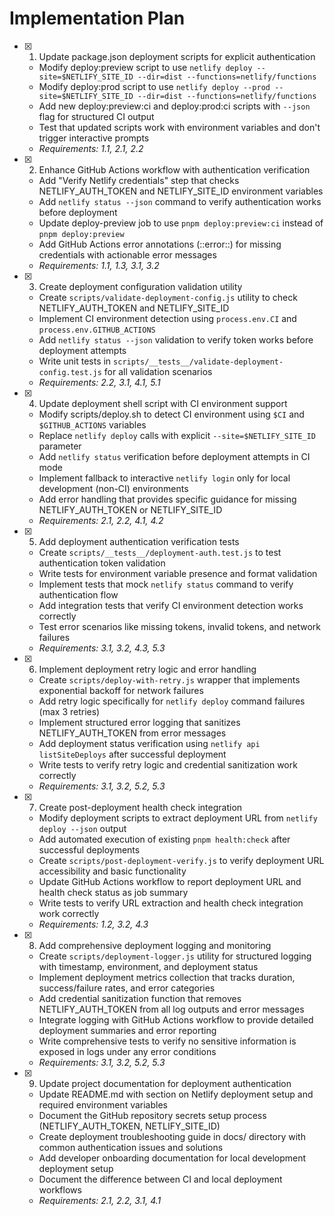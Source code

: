 # Implementation Plan

- [x] 1. Update package.json deployment scripts for explicit authentication






  - Modify deploy:preview script to use `netlify deploy --site=$NETLIFY_SITE_ID --dir=dist --functions=netlify/functions`
  - Modify deploy:prod script to use `netlify deploy --prod --site=$NETLIFY_SITE_ID --dir=dist --functions=netlify/functions`
  - Add new deploy:preview:ci and deploy:prod:ci scripts with `--json` flag for structured CI output
  - Test that updated scripts work with environment variables and don't trigger interactive prompts
  - _Requirements: 1.1, 2.1, 2.2_

- [x] 2. Enhance GitHub Actions workflow with authentication verification




  - Add "Verify Netlify credentials" step that checks NETLIFY_AUTH_TOKEN and NETLIFY_SITE_ID environment variables
  - Add `netlify status --json` command to verify authentication works before deployment
  - Update deploy-preview job to use `pnpm deploy:preview:ci` instead of `pnpm deploy:preview`
  - Add GitHub Actions error annotations (::error::) for missing credentials with actionable error messages
  - _Requirements: 1.1, 1.3, 3.1, 3.2_

- [x] 3. Create deployment configuration validation utility






  - Create `scripts/validate-deployment-config.js` utility to check NETLIFY_AUTH_TOKEN and NETLIFY_SITE_ID
  - Implement CI environment detection using `process.env.CI` and `process.env.GITHUB_ACTIONS`
  - Add `netlify status --json` validation to verify token works before deployment attempts
  - Write unit tests in `scripts/__tests__/validate-deployment-config.test.js` for all validation scenarios
  - _Requirements: 2.2, 3.1, 4.1, 5.1_

- [x] 4. Update deployment shell script with CI environment support






  - Modify scripts/deploy.sh to detect CI environment using `$CI` and `$GITHUB_ACTIONS` variables
  - Replace `netlify deploy` calls with explicit `--site=$NETLIFY_SITE_ID` parameter
  - Add `netlify status` verification before deployment attempts in CI mode
  - Implement fallback to interactive `netlify login` only for local development (non-CI) environments
  - Add error handling that provides specific guidance for missing NETLIFY_AUTH_TOKEN or NETLIFY_SITE_ID
  - _Requirements: 2.1, 2.2, 4.1, 4.2_

- [x] 5. Add deployment authentication verification tests






  - Create `scripts/__tests__/deployment-auth.test.js` to test authentication token validation
  - Write tests for environment variable presence and format validation
  - Implement tests that mock `netlify status` command to verify authentication flow
  - Add integration tests that verify CI environment detection works correctly
  - Test error scenarios like missing tokens, invalid tokens, and network failures
  - _Requirements: 3.1, 3.2, 4.3, 5.3_

- [x] 6. Implement deployment retry logic and error handling






  - Create `scripts/deploy-with-retry.js` wrapper that implements exponential backoff for network failures
  - Add retry logic specifically for `netlify deploy` command failures (max 3 retries)
  - Implement structured error logging that sanitizes NETLIFY_AUTH_TOKEN from error messages
  - Add deployment status verification using `netlify api listSiteDeploys` after successful deployment
  - Write tests to verify retry logic and credential sanitization work correctly
  - _Requirements: 3.1, 3.2, 5.2, 5.3_

- [x] 7. Create post-deployment health check integration






  - Modify deployment scripts to extract deployment URL from `netlify deploy --json` output
  - Add automated execution of existing `pnpm health:check` after successful deployments
  - Create `scripts/post-deployment-verify.js` to verify deployment URL accessibility and basic functionality
  - Update GitHub Actions workflow to report deployment URL and health check status as job summary
  - Write tests to verify URL extraction and health check integration work correctly
  - _Requirements: 1.2, 3.2, 4.3_

- [x] 8. Add comprehensive deployment logging and monitoring






  - Create `scripts/deployment-logger.js` utility for structured logging with timestamp, environment, and deployment status
  - Implement deployment metrics collection that tracks duration, success/failure rates, and error categories
  - Add credential sanitization function that removes NETLIFY_AUTH_TOKEN from all log outputs and error messages
  - Integrate logging with GitHub Actions workflow to provide detailed deployment summaries and error reporting
  - Write comprehensive tests to verify no sensitive information is exposed in logs under any error conditions
  - _Requirements: 3.1, 3.2, 5.2, 5.3_

- [x] 9. Update project documentation for deployment authentication





  - Update README.md with section on Netlify deployment setup and required environment variables
  - Document the GitHub repository secrets setup process (NETLIFY_AUTH_TOKEN, NETLIFY_SITE_ID)
  - Create deployment troubleshooting guide in docs/ directory with common authentication issues and solutions
  - Add developer onboarding documentation for local development deployment setup
  - Document the difference between CI and local deployment workflows
  - _Requirements: 2.1, 2.2, 3.1, 4.1_